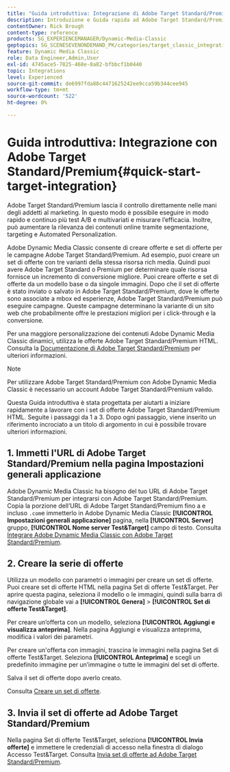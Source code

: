 ```yaml
---
title: "Guida introduttiva: Integrazione di Adobe Target Standard/Premium"
description: Introduzione e Guida rapida ad Adobe Target Standard/Premium per aiutarti a iniziare rapidamente a utilizzare le tecniche di integrazione di Adobe Target Standard/Premium in Adobe Dynamic Media Classic.
contentOwner: Rick Brough
content-type: reference
products: SG_EXPERIENCEMANAGER/Dynamic-Media-Classic
geptopics: SG_SCENESEVENONDEMAND_PK/categories/target_classic_integration
feature: Dynamic Media Classic
role: Data Engineer,Admin,User
exl-id: 4745ace5-7825-468e-8a82-bfbbcf1b0440
topic: Integrations
level: Experienced
source-git-commit: de6997fda88c4471625242ee9cca59b344cee945
workflow-type: tm+mt
source-wordcount: '522'
ht-degree: 0%

---
```


# Guida introduttiva: Integrazione con Adobe Target Standard/Premium{#quick-start-target-integration}

Adobe Target Standard/Premium lascia il controllo direttamente nelle mani degli addetti al marketing. In questo modo è possibile eseguire in modo rapido e continuo più test A/B e multivariati e misurare l’efficacia. Inoltre, può aumentare la rilevanza dei contenuti online tramite segmentazione, targeting e Automated Personalization.

Adobe Dynamic Media Classic consente di creare offerte e set di offerte per le campagne Adobe Target Standard/Premium. Ad esempio, puoi creare un set di offerte con tre varianti della stessa risorsa rich media. Quindi puoi avere Adobe Target Standard o Premium per determinare quale risorsa fornisce un incremento di conversione migliore. Puoi creare offerte e set di offerte da un modello base o da singole immagini. Dopo che il set di offerte è stato inviato o salvato in Adobe Target Standard/Premium, dove le offerte sono associate a mbox ed esperienze, Adobe Target Standard/Premium può eseguire campagne. Queste campagne determinano la variante di un sito web che probabilmente offre le prestazioni migliori per i click-through e la conversione.

Per una maggiore personalizzazione dei contenuti Adobe Dynamic Media Classic dinamici, utilizza le offerte Adobe Target Standard/Premium HTML. Consulta la [Documentazione di Adobe Target Standard/Premium](https://experienceleague.adobe.com/en/docs/target) per ulteriori informazioni.

>[!NOTE]
>
>Per utilizzare Adobe Target Standard/Premium con Adobe Dynamic Media Classic è necessario un account Adobe Target Standard/Premium valido.

Questa Guida introduttiva è stata progettata per aiutarti a iniziare rapidamente a lavorare con i set di offerte Adobe Target Standard/Premium HTML. Seguite i passaggi da 1 a 3. Dopo ogni passaggio, viene inserito un riferimento incrociato a un titolo di argomento in cui è possibile trovare ulteriori informazioni.

## 1. Immetti l&#39;URL di Adobe Target Standard/Premium nella pagina Impostazioni generali applicazione

Adobe Dynamic Media Classic ha bisogno del tuo URL di Adobe Target Standard/Premium per integrarsi con Adobe Target Standard/Premium. Copia la porzione dell’URL di Adobe Target Standard/Premium fino a e incluso `.com`e immetterlo in Adobe Dynamic Media Classic **[!UICONTROL Impostazioni generali applicazione]** pagina, nella **[!UICONTROL Server]** gruppo, **[!UICONTROL Nome server Test&amp;Target]** campo di testo. Consulta [Integrare Adobe Dynamic Media Classic con Adobe Target Standard/Premium](integrating-dmc-with-target.md#integrating-dmc-with-target).

## 2. Creare la serie di offerte

Utilizza un modello con parametri o immagini per creare un set di offerte. Puoi creare set di offerte HTML nella pagina Set di offerte Test&amp;Target. Per aprire questa pagina, seleziona il modello o le immagini, quindi sulla barra di navigazione globale vai a **[!UICONTROL Genera]** > **[!UICONTROL Set di offerte Test&amp;Target]**.

Per creare un’offerta con un modello, seleziona **[!UICONTROL Aggiungi e visualizza anteprima]**. Nella pagina Aggiungi e visualizza anteprima, modifica i valori dei parametri.

Per creare un&#39;offerta con immagini, trascina le immagini nella pagina Set di offerte Test&amp;Target. Seleziona **[!UICONTROL Anteprima]** e scegli un predefinito immagine per un’immagine o tutte le immagini del set di offerte.

Salva il set di offerte dopo averlo creato.

Consulta [Creare un set di offerte](creating-offer-set.md#creating_an_offer_set).

## 3. Invia il set di offerte ad Adobe Target Standard/Premium

Nella pagina Set di offerte Test&amp;Target, seleziona **[!UICONTROL Invia offerte]** e immettere le credenziali di accesso nella finestra di dialogo Accesso Test&amp;Target. Consulta [Invia set di offerte ad Adobe Target Standard/Premium](pushing-offer-sets-target.md#pushing_offer_sets_to_target).
